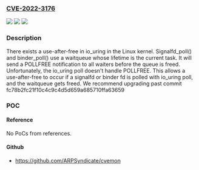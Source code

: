### [CVE-2022-3176](https://cve.mitre.org/cgi-bin/cvename.cgi?name=CVE-2022-3176)
![](https://img.shields.io/static/v1?label=Product&message=Kernel&color=blue)
![](https://img.shields.io/static/v1?label=Version&message=n%2Fa&color=blue)
![](https://img.shields.io/static/v1?label=Vulnerability&message=CWE-416%20Use%20After%20Free&color=brighgreen)

### Description

There exists a use-after-free in io_uring in the Linux kernel. Signalfd_poll() and binder_poll() use a waitqueue whose lifetime is the current task. It will send a POLLFREE notification to all waiters before the queue is freed. Unfortunately, the io_uring poll doesn't handle POLLFREE. This allows a use-after-free to occur if a signalfd or binder fd is polled with io_uring poll, and the waitqueue gets freed. We recommend upgrading past commit fc78b2fc21f10c4c9c4d5d659a685710ffa63659

### POC

#### Reference
No PoCs from references.

#### Github
- https://github.com/ARPSyndicate/cvemon

